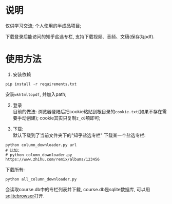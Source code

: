 # 说明
仅供学习交流; 个人使用的半成品项目; 

下载登录后能访问的知乎盐选专栏, 支持下载视频、音频、文稿(保存为pdf).


# 使用方法
1. 安装依赖  
```
pip install -r requirements.txt
```
安装`wkhtmltopdf`, 并加入path;

2. 登录  
目前的做法: 浏览器登陆后把cookie粘贴到根目录的`cookie.txt`(如果不存在需要手动创建); cookie其实只复制`z_c0`项即可;

3. 下载:  
默认下载到了当前文件夹下的"知乎盐选专栏"
下载某一个盐选专栏: 
```
python column_downloader.py url
# 比如:
# python column_downloader.py https://www.zhihu.com/remix/albums/123456
```
下载所有:   
```
python all_column_downloader.py
```
会读取course.db中的专栏列表并下载, course.db是sqlite数据库, 可以用[sqlitebrowser](https://sqlitebrowser.org/)打开.



